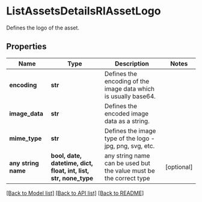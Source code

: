 # ListAssetsDetailsRIAssetLogo

Defines the logo of the asset.

## Properties
Name | Type | Description | Notes
------------ | ------------- | ------------- | -------------
**encoding** | **str** | Defines the encoding of the image data which is usually base64. | 
**image_data** | **str** | Defines the encoded image data as a string. | 
**mime_type** | **str** | Defines the image type of the logo - jpg, png, svg, etc. | 
**any string name** | **bool, date, datetime, dict, float, int, list, str, none_type** | any string name can be used but the value must be the correct type | [optional]

[[Back to Model list]](../README.md#documentation-for-models) [[Back to API list]](../README.md#documentation-for-api-endpoints) [[Back to README]](../README.md)


